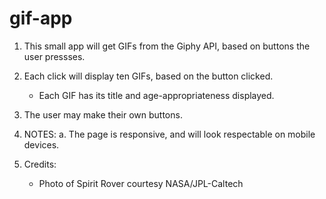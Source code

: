 # gif-app

1. This small app will get GIFs from the Giphy API, based on buttons the user pressses. 

2. Each click will display ten GIFs, based on the button clicked.
    - Each GIF has its title and age-appropriateness displayed.

3. The user may make their own buttons.

4. NOTES:
    a. The page is responsive, and will look respectable on mobile devices. 

5. Credits:
    - Photo of Spirit Rover courtesy NASA/JPL-Caltech